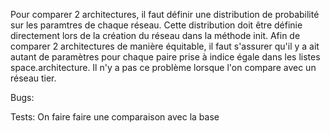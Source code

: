 Pour comparer 2 architectures, il faut définir une distribution de probabilité sur les paramtres de chaque réseau.
Cette distribution doit être définie directement lors de la création du réseau dans la méthode init.
Afin de comparer 2 architectures de manière équitable, il faut s'assurer qu'il y a ait autant de paramètres pour chaque paire prise à indice égale dans les listes space.architecture.
Il n'y a pas ce problème lorsque l'on compare avec un réseau tier.

Bugs:

Tests:
On faire faire une comparaison avec la base